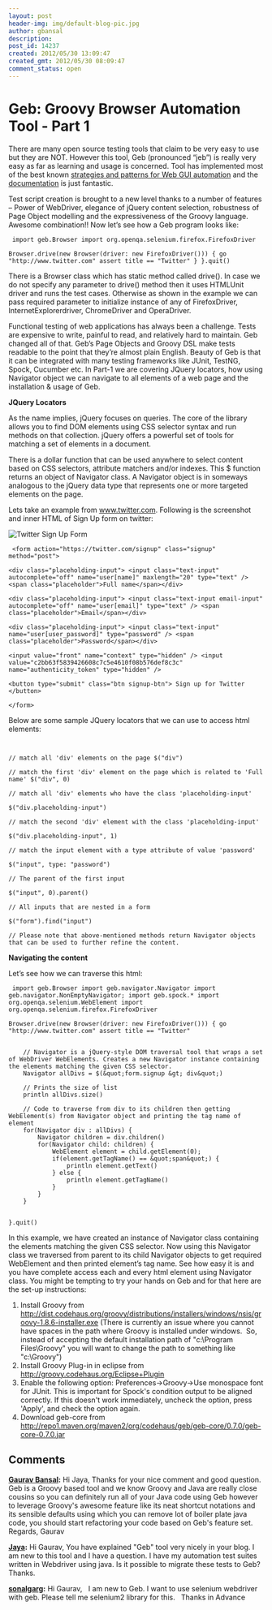 ```yaml
---
layout: post
header-img: img/default-blog-pic.jpg
author: gbansal
description: 
post_id: 14237
created: 2012/05/30 13:09:47
created_gmt: 2012/05/30 08:09:47
comment_status: open
---
```


# Geb: Groovy Browser Automation Tool - Part 1

There are many open source testing tools that claim to be very easy to use but they are NOT. However this tool, Geb (pronounced “jeb”) is really very easy as far as learning and usage is concerned. Tool has implemented most of the best known [strategies and patterns for Web GUI automation][1] and the [documentation][2] is just fantastic.

Test script creation is brought to a new level thanks to a number of features – Power of WebDriver, elegance of jQuery content selection, robustness of Page Object modelling and the expressiveness of the Groovy language. Awesome combination!!  Now let’s see how a Geb program looks like:

``` 
 import geb.Browser import org.openqa.selenium.firefox.FirefoxDriver

Browser.drive(new Browser(driver: new FirefoxDriver())) { go "http://www.twitter.com" assert title == "Twitter" } }.quit() 
 ```

There is a Browser class which has static method called drive(). In case we do not specify any parameter to drive() method then it uses HTMLUnit driver and runs the test cases. Otherwise as shown in the example we can pass required parameter to initialize instance of any of FirefoxDriver, InternetExplorerdriver, ChromeDriver and OperaDriver.

Functional testing of web applications has always been a challenge. Tests are expensive to write, painful to read, and relatively hard to maintain. Geb changed all of that. Geb’s Page Objects and Groovy DSL make tests readable to the point that they’re almost plain English. Beauty of Geb is that it can be integrated with many testing frameworks like JUnit, TestNG, Spock, Cucumber etc. In Part-1 we are covering JQuery locators, how using Navigator object we can navigate to all elements of a web page and the installation & usage of Geb.

**JQuery Locators**

As the name implies, jQuery focuses on queries. The core of the library allows you to find DOM elements using CSS selector syntax and run methods on that collection. jQuery offers a powerful set of tools for matching a set of elements in a document.

There is a dollar function that can be used anywhere to select content based on CSS selectors, attribute matchers and/or indexes. This $ function returns an object of Navigator class. A Navigator object is in someways analogous to the jQuery data type that represents one or more targeted elements on the page.

Lets take an example from www.twitter.com. Following is the screenshot and inner HTML of Sign Up form on twitter:

![Twitter Sign Up Form][3]

  
  
  
  
  
  
  


``` 
 <form action="https://twitter.com/signup" class="signup" method="post">

<div class="placeholding-input"> <input class="text-input" autocomplete="off" name="user[name]" maxlength="20" type="text" /> <span class="placeholder">Full name</span></div>

<div class="placeholding-input"> <input class="text-input email-input" autocomplete="off" name="user[email]" type="text" /> <span class="placeholder">Email</span></div>

<div class="placeholding-input"> <input class="text-input" name="user[user_password]" type="password" /> <span class="placeholder">Password</span></div>

<input value="front" name="context" type="hidden" /> <input value="c2bb63f5839426608c7c5e4610f08b576def8c3c" name="authenticity_token" type="hidden" />

<button type="submit" class="btn signup-btn"> Sign up for Twitter </button>

</form> 
 ```

Below are some sample JQuery locators that we can use to access html elements:

``` 


// match all 'div' elements on the page $("div")

// match the first 'div' element on the page which is related to 'Full name' $("div", 0)

// match all 'div' elements who have the class 'placeholding-input'

$("div.placeholding-input")

// match the second 'div' element with the class 'placeholding-input'

$("div.placeholding-input", 1)

// match the input element with a type attribute of value 'password'

$("input", type: "password")

// The parent of the first input

$("input", 0).parent()

// All inputs that are nested in a form

$("form").find("input")

// Please note that above-mentioned methods return Navigator objects that can be used to further refine the content. 
 ```

**Navigating the content**

Let’s see how we can traverse this html:

``` 
 import geb.Browser import geb.navigator.Navigator import geb.navigator.NonEmptyNavigator; import geb.spock.* import org.openqa.selenium.WebElement import org.openqa.selenium.firefox.FirefoxDriver

Browser.drive(new Browser(driver: new FirefoxDriver())) { go "http://www.twitter.com" assert title == "Twitter"
    
    
    // Navigator is a jQuery-style DOM traversal tool that wraps a set of WebDriver WebElements. Creates a new Navigator instance containing the elements matching the given CSS selector.
    Navigator allDivs = $(&quot;form.signup &gt; div&quot;)
    
    // Prints the size of list
    println allDivs.size()
    
    // Code to traverse from div to its children then getting WebElement(s) from Navigator object and printing the tag name of element
    for(Navigator div : allDivs) {
        Navigator children = div.children()
        for(Navigator child: children) {
            WebElement element = child.getElement(0);
            if(element.getTagName() == &quot;span&quot;) {
                println element.getText()
            } else {
                println element.getTagName()
            }
        }
    }
    

}.quit() 
 ```

In this example, we have created an instance of Navigator class containing the elements matching the given CSS selector. Now using this Navigator class we traversed from parent to its child Navigator objects to get required WebElement and then printed element’s tag name. See how easy it is and you have complete access each and every html element using Navigator class. You might be tempting to try your hands on Geb and for that here are the set-up instructions: 

  1. Install Groovy from <http://dist.codehaus.org/groovy/distributions/installers/windows/nsis/groovy-1.8.6-installer.exe> (There is currently an issue where you cannot have spaces in the path where Groovy is installed under windows.  So, instead of accepting the default installation path of "c:\Program Files\Groovy" you will want to change the path to something like "c:\Groovy")
  2. Install Groovy Plug-in in eclipse from <http://groovy.codehaus.org/Eclipse+Plugin>
  3. Enable the following option: Preferences->Groovy->Use monospace font for JUnit. This is important for Spock's condition output to be aligned correctly. If this doesn't work immediately, uncheck the option, press 'Apply', and check the option again.
  4. Download geb-core from <http://repo1.maven.org/maven2/org/codehaus/geb/geb-core/0.7.0/geb-core-0.7.0.jar>

   [1]: http://xebee.xebia.in/2012/03/30/web-gui-automation-tools-strategies-patterns/ (strategies and patterns for Web GUI automation)
   [2]: http://www.gebish.org/manual/0.7.0/
   [3]: http://xebee.xebia.in/wp-content/uploads/2012/05/Twitter.png (Twitter_SignUp)

## Comments

**[Gaurav Bansal](#9064 "2012-06-18 21:25:24"):** Hi Jaya, Thanks for your nice comment and good question. Geb is a Groovy based tool and we know Groovy and Java are really close cousins so you can definitely run all of your Java code using Geb however to leverage Groovy's awesome feature like its neat shortcut notations and its sensible defaults using which you can remove lot of boiler plate java code, you should start refactoring your code based on Geb's feature set. Regards, Gaurav

**[Jaya](#8972 "2012-06-06 12:31:15"):** Hi Gaurav, You have explained "Geb" tool very nicely in your blog. I am new to this tool and I have a question. I have my automation test suites written in Webdriver using java. Is it possible to migrate these tests to Geb? Thanks.

**[sonalgarg](#9423 "2013-05-30 12:06:43"):** Hi Gaurav,   I am new to Geb. I want to use selenium webdriver with geb. Please tell me selenium2 library for this.   Thanks in Advance

